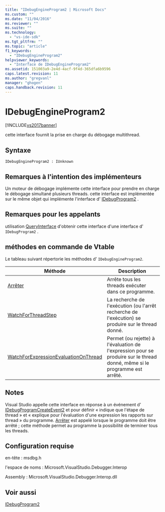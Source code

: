 ```yaml
---
title: "IDebugEngineProgram2 | Microsoft Docs"
ms.custom: ""
ms.date: "11/04/2016"
ms.reviewer: ""
ms.suite: ""
ms.technology: 
  - "vs-ide-sdk"
ms.tgt_pltfrm: ""
ms.topic: "article"
f1_keywords: 
  - "IDebugEngineProgram2"
helpviewer_keywords: 
  - "Interface de IDebugEngineProgram2"
ms.assetid: 151003a9-2e4d-4acf-9f4d-365dfa6b9596
caps.latest.revision: 11
ms.author: "gregvanl"
manager: "ghogen"
caps.handback.revision: 11
---
```

# IDebugEngineProgram2
[!INCLUDE[vs2017banner](../../../code-quality/includes/vs2017banner.md)]

cette interface fournit la prise en charge du débogage multithread.  
  
## Syntaxe  
  
```  
IDebugEngineProgram2 : IUnknown  
```  
  
## Remarques à l'intention des implémenteurs  
 Un moteur de débogage implémente cette interface pour prendre en charge le débogage simultané plusieurs threads.  cette interface est implémentée sur le même objet qui implémente l'interface d' [IDebugProgram2](../../../extensibility/debugger/reference/idebugprogram2.md) .  
  
## Remarques pour les appelants  
 utilisation [QueryInterface](/visual-cpp/atl/queryinterface) d'obtenir cette interface d'une interface d' `IDebugProgram2` .  
  
## méthodes en commande de Vtable  
 Le tableau suivant répertorie les méthodes d' `IDebugEngineProgram2`.  
  
|Méthode|Description|  
|-------------|-----------------|  
|[Arrêter](../../../extensibility/debugger/reference/idebugengineprogram2-stop.md)|Arrête tous les threads exécuter dans ce programme.|  
|[WatchForThreadStep](../../../extensibility/debugger/reference/idebugengineprogram2-watchforthreadstep.md)|La recherche de l'exécution \(ou l'arrêt recherche de l'exécution\) se produire sur le thread donné.|  
|[WatchForExpressionEvaluationOnThread](../../../extensibility/debugger/reference/idebugengineprogram2-watchforexpressionevaluationonthread.md)|Permet \(ou rejette\) à l'évaluation de l'expression pour se produire sur le thread donné, même si le programme est arrêté.|  
  
## Notes  
 Visual Studio appelle cette interface en réponse à un événement d' [IDebugProgramCreateEvent2](../../../extensibility/debugger/reference/idebugprogramcreateevent2.md) et pour définir « indique que l'étape de thread » et « explique pour l'évaluation d'une expression les rapports sur thread » du programme.  [Arrêter](../../../extensibility/debugger/reference/idebugengineprogram2-stop.md) est appelé lorsque le programme doit être arrêté ; cette méthode permet au programme la possibilité de terminer tous les threads.  
  
## Configuration requise  
 en\-tête : msdbg.h  
  
 l'espace de noms : Microsoft.VisualStudio.Debugger.Interop  
  
 Assembly : Microsoft.VisualStudio.Debugger.Interop.dll  
  
## Voir aussi  
 [IDebugProgram2](../../../extensibility/debugger/reference/idebugprogram2.md)